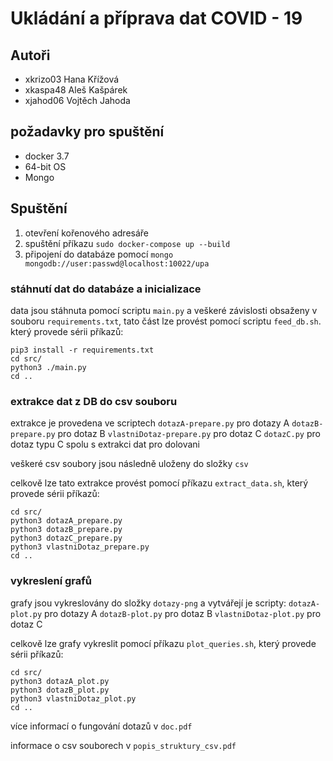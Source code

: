 # Ukládání a příprava dat COVID - 19

## Autoři
- xkrizo03 Hana Křížová  
- xkaspa48 Aleš Kašpárek
- xjahod06 Vojtěch Jahoda 

## požadavky pro spuštění
 - docker 3.7
 - 64-bit OS
 - Mongo

## Spuštění
1. otevření kořenového adresáře
2. spuštění příkazu `sudo docker-compose up --build`
3. připojení do databáze pomocí `mongo mongodb://user:passwd@localhost:10022/upa`

### stáhnutí dat do databáze a inicializace
data jsou stáhnuta pomocí scriptu `main.py` a veškeré závislosti obsaženy v souboru `requirements.txt`, tato část lze provést pomocí scriptu `feed_db.sh`. který provede sérii příkazů:
```
pip3 install -r requirements.txt
cd src/
python3 ./main.py
cd ..
```

### extrakce dat z DB do csv souboru
extrakce je provedena ve scriptech
`dotazA-prepare.py` pro dotazy A
`dotazB-prepare.py` pro dotaz B
`vlastniDotaz-prepare.py` pro dotaz C
`dotazC.py` pro dotaz typu C spolu s extrakci dat pro dolovani

veškeré csv soubory jsou následně uloženy do složky `csv`

celkově lze tato extrakce provést pomocí příkazu `extract_data.sh`, který provede sérii příkazů:

```
cd src/
python3 dotazA_prepare.py
python3 dotazB_prepare.py
python3 dotazC_prepare.py
python3 vlastniDotaz_prepare.py
cd ..
```

### vykreslení grafů
grafy jsou vykreslovány do složky `dotazy-png` a vytvářejí je scripty:
`dotazA-plot.py` pro dotazy A
`dotazB-plot.py` pro dotaz B
`vlastniDotaz-plot.py` pro dotaz C

celkově lze grafy vykreslit pomocí příkazu `plot_queries.sh`, který provede sérii příkazů:

```
cd src/
python3 dotazA_plot.py
python3 dotazB_plot.py
python3 vlastniDotaz_plot.py
cd ..
```

více informací o fungování dotazů v `doc.pdf`

informace o csv souborech v `popis_struktury_csv.pdf` 
